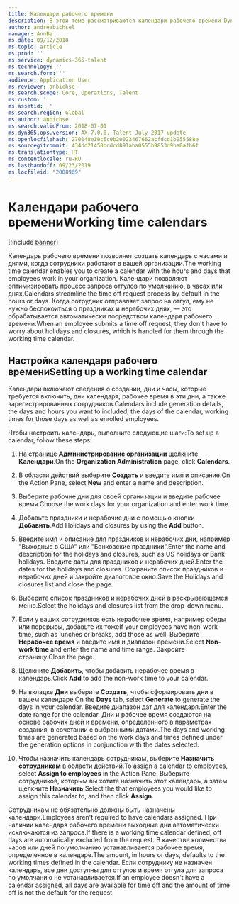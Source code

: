 ```yaml
---
title: Календари рабочего времени
description: В этой теме рассматриваются календари рабочего времени Dynamics 365 Talent — Core HR, а также настройка календарей.
author: andreabichsel
manager: AnnBe
ms.date: 09/12/2018
ms.topic: article
ms.prod: ''
ms.service: dynamics-365-talent
ms.technology: ''
ms.search.form: ''
audience: Application User
ms.reviewer: anbichse
ms.search.scope: Core, Operations, Talent
ms.custom: ''
ms.assetid: ''
ms.search.region: Global
ms.author: anbichse
ms.search.validFrom: 2018-07-01
ms.dyn365.ops.version: AX 7.0.0, Talent July 2017 update
ms.openlocfilehash: 270048e10c6c0b20023467662acfdcd1b255588e
ms.sourcegitcommit: 434dd21450bddcd891aba0555b9853d9ba0afb6f
ms.translationtype: HT
ms.contentlocale: ru-RU
ms.lasthandoff: 09/23/2019
ms.locfileid: "2008969"
---
```

# <a name="working-time-calendars"></a><span data-ttu-id="2b7d2-103">Календари рабочего времени</span><span class="sxs-lookup"><span data-stu-id="2b7d2-103">Working time calendars</span></span>

[!include [banner](includes/banner.md)]

<span data-ttu-id="2b7d2-104">Календарь рабочего времени позволяет создать календарь с часами и днями, когда сотрудники работают в вашей организации.</span><span class="sxs-lookup"><span data-stu-id="2b7d2-104">The working time calendar enables you to create a calendar with the hours and days that employees work in your organization.</span></span> <span data-ttu-id="2b7d2-105">Календари позволяют оптимизировать процесс запроса отгулов по умолчанию, в часах или днях.</span><span class="sxs-lookup"><span data-stu-id="2b7d2-105">Calendars streamline the time off request process by default in the hours or days.</span></span> <span data-ttu-id="2b7d2-106">Когда сотрудник отправляет запрос на отгул, ему не нужно беспокоиться о праздниках и нерабочих днях, — это обрабатывается автоматически посредством календаря рабочего времени.</span><span class="sxs-lookup"><span data-stu-id="2b7d2-106">When an employee submits a time off request, they don't have to worry about holidays and closures, which is handled for them through the working time calendar.</span></span>

## <a name="setting-up-a-working-time-calendar"></a><span data-ttu-id="2b7d2-107">Настройка календаря рабочего времени</span><span class="sxs-lookup"><span data-stu-id="2b7d2-107">Setting up a working time calendar</span></span>

<span data-ttu-id="2b7d2-108">Календари включают сведения о создании, дни и часы, которые требуется включить, дни календаря, рабочее время в эти дни, а также зарегистрированных сотрудников.</span><span class="sxs-lookup"><span data-stu-id="2b7d2-108">Calendars include generation details, the days and hours you want to included, the days of the calendar, working times for those days as well as enrolled employees.</span></span> 

<span data-ttu-id="2b7d2-109">Чтобы настроить календарь, выполните следующие шаги:</span><span class="sxs-lookup"><span data-stu-id="2b7d2-109">To set up a calendar, follow these steps:</span></span>

1. <span data-ttu-id="2b7d2-110">На странице **Администрирование организации** щелкните **Календари**.</span><span class="sxs-lookup"><span data-stu-id="2b7d2-110">On the **Organization Administration** page, click **Calendars**.</span></span>

2. <span data-ttu-id="2b7d2-111">В области действий выберите **Создать** и введите имя и описание.</span><span class="sxs-lookup"><span data-stu-id="2b7d2-111">On the Action Pane, select **New** and enter a name and description.</span></span>

3. <span data-ttu-id="2b7d2-112">Выберите рабочие дни для своей организации и введите рабочее время.</span><span class="sxs-lookup"><span data-stu-id="2b7d2-112">Choose the work days for your organization and enter work time.</span></span>

4. <span data-ttu-id="2b7d2-113">Добавьте праздники и нерабочие дни с помощью кнопки **Добавить**.</span><span class="sxs-lookup"><span data-stu-id="2b7d2-113">Add Holidays and closures by using the **Add** button.</span></span>

5. <span data-ttu-id="2b7d2-114">Введите имя и описание для праздников и нерабочих дни, например "Выходные в США" или "Банковские праздники".</span><span class="sxs-lookup"><span data-stu-id="2b7d2-114">Enter the name and description for the holidays and closures, such as US holidays or Bank holidays.</span></span> <span data-ttu-id="2b7d2-115">Введите даты для праздников и нерабочих дней.</span><span class="sxs-lookup"><span data-stu-id="2b7d2-115">Enter the dates for the holidays and closures.</span></span> <span data-ttu-id="2b7d2-116">Сохраните список праздников и нерабочих дней и закройте диалоговое окно.</span><span class="sxs-lookup"><span data-stu-id="2b7d2-116">Save the Holidays and closures list and close the page.</span></span>

6. <span data-ttu-id="2b7d2-117">Выберите список праздников и нерабочих дней в раскрывающемся меню.</span><span class="sxs-lookup"><span data-stu-id="2b7d2-117">Select the holidays and closures list from the drop-down menu.</span></span>

7. <span data-ttu-id="2b7d2-118">Если у ваших сотрудников есть нерабочее время, например обеды или перерывы, добавьте их тоже</span><span class="sxs-lookup"><span data-stu-id="2b7d2-118">If your employees have non-work time, such as lunches or breaks, add those as well.</span></span> <span data-ttu-id="2b7d2-119">Выберите **Нерабочее время** и введите имя и диапазон времени.</span><span class="sxs-lookup"><span data-stu-id="2b7d2-119">Select **Non-work time** and enter the name and time range.</span></span> <span data-ttu-id="2b7d2-120">Закройте страницу.</span><span class="sxs-lookup"><span data-stu-id="2b7d2-120">Close the page.</span></span> 

8. <span data-ttu-id="2b7d2-121">Щелкните **Добавить**, чтобы добавить нерабочее время в календарь.</span><span class="sxs-lookup"><span data-stu-id="2b7d2-121">Click **Add** to add the non-work time to your calendar.</span></span>

9. <span data-ttu-id="2b7d2-122">На вкладке **Дни** выберите **Создать**, чтобы сформировать дни в вашем календаре.</span><span class="sxs-lookup"><span data-stu-id="2b7d2-122">On the **Days** tab, select **Generate** to generate the days in your calendar.</span></span> <span data-ttu-id="2b7d2-123">Введите диапазон дат для календаря.</span><span class="sxs-lookup"><span data-stu-id="2b7d2-123">Enter the date range for the calendar.</span></span> <span data-ttu-id="2b7d2-124">Дни и рабочее время создаются на основе рабочих дней и времени, определенного в параметрах создания, в сочетании с выбранными датами.</span><span class="sxs-lookup"><span data-stu-id="2b7d2-124">The days and working times are generated based on the work days and times defined under the generation options in conjunction with the dates selected.</span></span>

10. <span data-ttu-id="2b7d2-125">Чтобы назначить календарь сотрудникам, выберите **Назначить сотрудникам** в области действий.</span><span class="sxs-lookup"><span data-stu-id="2b7d2-125">To assign a calendar to employees, select **Assign to employees** in the Action Pane.</span></span> <span data-ttu-id="2b7d2-126">Выберите сотрудников, которым вы хотите назначить этот календарь, а затем щелкните **Назначить**.</span><span class="sxs-lookup"><span data-stu-id="2b7d2-126">Select the that employees you would like to assign this calendar to, and then click **Assign**.</span></span>

<span data-ttu-id="2b7d2-127">Сотрудникам не обязательно должны быть назначены календари.</span><span class="sxs-lookup"><span data-stu-id="2b7d2-127">Employees aren't required to have calendars assigned.</span></span> <span data-ttu-id="2b7d2-128">При наличии календаря рабочего времени выходные дни автоматически исключаются из запроса.</span><span class="sxs-lookup"><span data-stu-id="2b7d2-128">If there is a working time calendar defined, off days are automatically excluded from the request.</span></span> <span data-ttu-id="2b7d2-129">В качестве количества часов или дней по умолчанию устанавливается рабочее время, определенное в календаре.</span><span class="sxs-lookup"><span data-stu-id="2b7d2-129">The amount, in hours or days, defaults to the working times defined in the calendar.</span></span> <span data-ttu-id="2b7d2-130">Если сотруднику не назначен календарь, все дни доступны для отгулов и время отгула для запроса по умолчанию не устанавливается.</span><span class="sxs-lookup"><span data-stu-id="2b7d2-130">If an employee doesn't have a calendar assigned, all days are available for time off and the amount of time off is not the default for the request.</span></span> 

